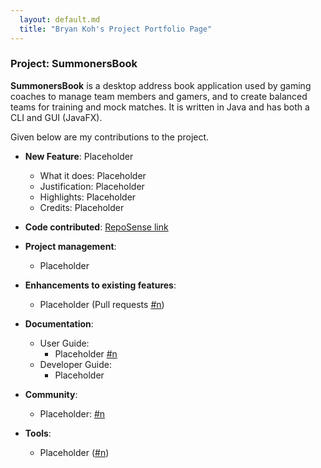 ```yaml
---
  layout: default.md
  title: "Bryan Koh's Project Portfolio Page"
---
```


### Project: SummonersBook

**SummonersBook** is a desktop address book application used by gaming coaches to manage team members and gamers, and to create balanced teams for training and mock matches. It is written in Java and has both a CLI and GUI (JavaFX).

Given below are my contributions to the project.

* **New Feature**: Placeholder
    * What it does: Placeholder
    * Justification: Placeholder
    * Highlights: Placeholder
    * Credits: Placeholder

* **Code contributed**: [RepoSense link]()

* **Project management**:
    * Placeholder

* **Enhancements to existing features**:
    * Placeholder (Pull requests [\#n]())

* **Documentation**:
    * User Guide:
        * Placeholder [\#n]()
    * Developer Guide:
        * Placeholder

* **Community**:
    * Placeholder: [\#n]()

* **Tools**:
    * Placeholder ([\#n]())
